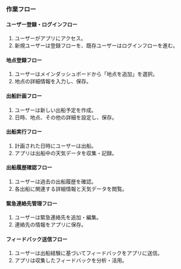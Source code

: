 ### 作業フロー

#### ユーザー登録・ログインフロー
1. ユーザーがアプリにアクセス。
2. 新規ユーザーは登録フローを、既存ユーザーはログインフローを進む。

#### 地点登録フロー
1. ユーザーはメインダッシュボードから「地点を追加」を選択。
2. 地点の詳細情報を入力し、保存。

#### 出船計画フロー
1. ユーザーは新しい出船予定を作成。
2. 日時、地点、その他の詳細を設定し、保存。

#### 出船実行フロー
1. 計画された日時にユーザーは出船。
2. アプリは出船中の天気データを収集・記録。

#### 出船履歴確認フロー
1. ユーザーは過去の出船履歴を確認。
2. 各出船に関連する詳細情報と天気データを閲覧。

#### 緊急連絡先管理フロー
1. ユーザーは緊急連絡先を追加・編集。
2. 連絡先の情報をアプリに保存。

#### フィードバック送信フロー
1. ユーザーは出船経験に基づいてフィードバックをアプリに送信。
2. アプリは収集したフィードバックを分析・活用。
